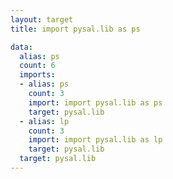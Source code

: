 ```yaml
---
layout: target
title: import pysal.lib as ps

data:
  alias: ps
  count: 6
  imports:
  - alias: ps
    count: 3
    import: import pysal.lib as ps
    target: pysal.lib
  - alias: lp
    count: 3
    import: import pysal.lib as lp
    target: pysal.lib
  target: pysal.lib
---
```

